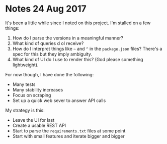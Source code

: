 # Notes 24 Aug 2017

It's been a little while since I noted on this project.  I'm stalled on a few things:

1. How do I parse the versions in a meaningful manner?
2. What kind of queries d oI receive?
3. How do I interpret things like `~` and `^` in the `package.json` files?  There's a spec for this but they imply ambiguity.  
4. What kind of UI do I use to render this?  (God please something lightweight).

For now though, I have done the following:

- Many tests
- Many stability increases
- Focus on scraping
- Set up a quick web sever to answer API calls


My strategy is this:

- Leave the UI for last
- Create a usable REST API
- Start to parse the `requirements.txt` files at some point
- Start with small features and iterate bigger and bigger
